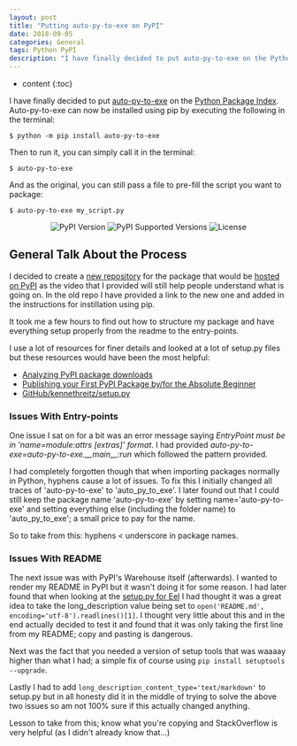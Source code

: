 ```yaml
---
layout: post
title: "Putting auto-py-to-exe on PyPI"
date: 2018-09-05
categories: General
tags: Python PyPI
description: "I have finally decided to put auto-py-to-exe on the Python Package Index. Auto-py-to-exe can now be installed using pip by executing 'pip' install auto-py-to-exe."
---
```


* content
{:toc}

I have finally decided to put [auto-py-to-exe](https://github.com/brentvollebregt/auto-py-to-exe) on the [Python Package Index](https://pypi.org/). Auto-py-to-exe can now be installed using pip by executing the following in the terminal:

```
$ python -m pip install auto-py-to-exe
```

Then to run it, you can simply call it in the terminal:

```
$ auto-py-to-exe
```

And as the original, you can still pass a file to pre-fill the script you want to package:

```
$ auto-py-to-exe my_script.py
```

<p align="center">
    <img src="https://img.shields.io/pypi/v/auto-py-to-exe.svg" alt="PyPI Version">
    <img src="https://img.shields.io/pypi/pyversions/auto-py-to-exe.svg" alt="PyPI Supported Versions">
    <img src="https://img.shields.io/pypi/l/auto-py-to-exe.svg" alt="License">
</p>

<!-- more -->

## General Talk About the Process

I decided to create a [new repository](https://github.com/brentvollebregt/auto-py-to-exe-pypi) for the package that would be [hosted on PyPI](https://pypi.org/project/auto-py-to-exe/) as the video that I provided will still help people understand what is going on. In the old repo I have provided a link to the new one and added in the instructions for instillation using pip.

It took me a few hours to find out how to structure my package and have everything setup properly from the readme to the entry-points.

I use a lot of resources for finer details and looked at a lot of setup.py files but these resources would have been the most helpful:
- [Analyzing PyPI package downloads](https://packaging.python.org/guides/analyzing-pypi-package-downloads/)
- [Publishing your First PyPI Package by/for the Absolute Beginner](https://jonemo.github.io/neubertify/2017/09/13/publishing-your-first-pypi-package/)
- [GitHub/kennethreitz/setup.py](https://github.com/kennethreitz/setup.py)

### Issues With Entry-points
One issue I sat on for a bit was an error message saying *EntryPoint must be in 'name=module:attrs [extras]' format*. I had provided *auto-py-to-exe=auto-py-to-exe.\_\_main\_\_:run* which followed the pattern provided.

I had completely forgotten though that when importing packages normally in Python, hyphens cause a lot of issues. To fix this I initially changed all traces of 'auto-py-to-exe' to 'auto_py_to_exe'. I later found out that I could still keep the package name 'auto-py-to-exe' by setting name='auto-py-to-exe' and setting everything else (including the folder name) to 'auto_py_to_exe'; a small price to pay for the name.

So to take from this: hyphens < underscore in package names.

### Issues With README
The next issue was with PyPI's Warehouse itself (afterwards). I wanted to render my README in PyPI but it wasn't doing it for some reason. I had later found that when looking at the [setup.py for Eel](https://github.com/ChrisKnott/Eel/blob/master/setup.py) I had thought it was a great idea to take the long_description value being set to `open('README.md', encoding='utf-8').readlines()[1]`. I thought very little about this and in the end actually decided to test it and found that it was only taking the first line from my README; copy and pasting is dangerous.

Next was the fact that you needed a version of setup tools that was waaaay higher than what I had; a simple fix of course using `pip install setuptools --upgrade`.

Lastly I had to add `long_description_content_type='text/markdown'` to setup.py but in all honesty did it in the middle of trying to solve the above two issues so am not 100% sure if this actually changed anything.

Lesson to take from this; know what you're copying and StackOverflow is very helpful (as I didn't already know that...)
